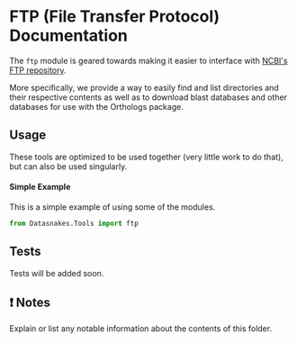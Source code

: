 FTP (File Transfer Protocol) Documentation
=============================================
The `ftp` module is geared towards making it easier to interface with [NCBI's
FTP repository](ftp://ftp.ncbi.nlm.nih.gov).

More specifically, we provide a way to easily find and list directories and their
respective contents as well as to download blast databases and other databases
for use with the Orthologs package.

Usage
-----
These tools are optimized to be used together (very little work to do that), but can also be used singularly.


#### Simple Example

This is a simple example of using some of the modules.

``` python
from Datasnakes.Tools import ftp

```

Tests
-----
Tests will be added soon.


:exclamation: Notes
-------------------
Explain or list any notable information about the contents of this folder.
